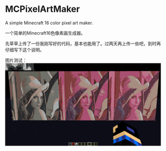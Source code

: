 # MCPixelArtMaker
A simple Minecraft 16 color pixel art maker. 

一个简单的Minecraft16色像素画生成器。

先草草上传了一份我刚写好的代码，基本也能用了。过两天再上传一些吧，到时再仔细写下这个说明。

图片测试：
![图片测试](./imgs/2022-05-01_09.58.12.png)

